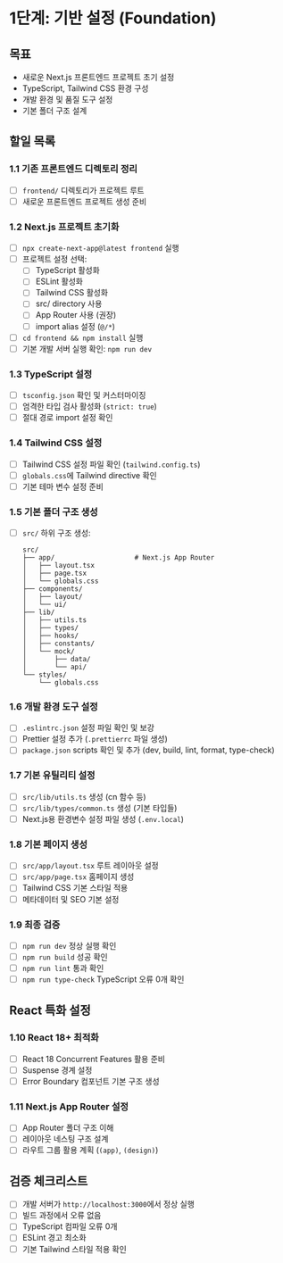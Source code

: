 # 1단계: 기반 설정 (Foundation)

## 목표
- 새로운 Next.js 프론트엔드 프로젝트 초기 설정
- TypeScript, Tailwind CSS 환경 구성
- 개발 환경 및 품질 도구 설정
- 기본 폴더 구조 설계

## 할일 목록

### 1.1 기존 프론트엔드 디렉토리 정리
- [ ] `frontend/` 디렉토리가 프로젝트 루트
- [ ] 새로운 프론트엔드 프로젝트 생성 준비

### 1.2 Next.js 프로젝트 초기화
- [ ] `npx create-next-app@latest frontend` 실행
- [ ] 프로젝트 설정 선택:
  - [ ] TypeScript 활성화
  - [ ] ESLint 활성화
  - [ ] Tailwind CSS 활성화
  - [ ] src/ directory 사용
  - [ ] App Router 사용 (권장)
  - [ ] import alias 설정 (`@/*`)
- [ ] `cd frontend && npm install` 실행
- [ ] 기본 개발 서버 실행 확인: `npm run dev`

### 1.3 TypeScript 설정
- [ ] `tsconfig.json` 확인 및 커스터마이징
- [ ] 엄격한 타입 검사 활성화 (`strict: true`)
- [ ] 절대 경로 import 설정 확인

### 1.4 Tailwind CSS 설정
- [ ] Tailwind CSS 설정 파일 확인 (`tailwind.config.ts`)
- [ ] `globals.css`에 Tailwind directive 확인
- [ ] 기본 테마 변수 설정 준비

### 1.5 기본 폴더 구조 생성
- [ ] `src/` 하위 구조 생성:
  ```
  src/
  ├── app/                    # Next.js App Router
  │   ├── layout.tsx
  │   ├── page.tsx
  │   └── globals.css
  ├── components/
  │   ├── layout/
  │   └── ui/
  ├── lib/
  │   ├── utils.ts
  │   ├── types/
  │   ├── hooks/
  │   ├── constants/
  │   └── mock/
  │       ├── data/
  │       └── api/
  └── styles/
      └── globals.css
  ```

### 1.6 개발 환경 도구 설정
- [ ] `.eslintrc.json` 설정 파일 확인 및 보강
- [ ] Prettier 설정 추가 (`.prettierrc` 파일 생성)
- [ ] `package.json` scripts 확인 및 추가 (dev, build, lint, format, type-check)

### 1.7 기본 유틸리티 설정
- [ ] `src/lib/utils.ts` 생성 (cn 함수 등)
- [ ] `src/lib/types/common.ts` 생성 (기본 타입들)
- [ ] Next.js용 환경변수 설정 파일 생성 (`.env.local`)

### 1.8 기본 페이지 생성
- [ ] `src/app/layout.tsx` 루트 레이아웃 설정
- [ ] `src/app/page.tsx` 홈페이지 생성
- [ ] Tailwind CSS 기본 스타일 적용
- [ ] 메타데이터 및 SEO 기본 설정

### 1.9 최종 검증
- [ ] `npm run dev` 정상 실행 확인
- [ ] `npm run build` 성공 확인
- [ ] `npm run lint` 통과 확인
- [ ] `npm run type-check` TypeScript 오류 0개 확인

## React 특화 설정

### 1.10 React 18+ 최적화
- [ ] React 18 Concurrent Features 활용 준비
- [ ] Suspense 경계 설정
- [ ] Error Boundary 컴포넌트 기본 구조 생성

### 1.11 Next.js App Router 설정
- [ ] App Router 폴더 구조 이해
- [ ] 레이아웃 네스팅 구조 설계
- [ ] 라우트 그룹 활용 계획 (`(app)`, `(design)`)

## 검증 체크리스트
- [ ] 개발 서버가 `http://localhost:3000`에서 정상 실행
- [ ] 빌드 과정에서 오류 없음
- [ ] TypeScript 컴파일 오류 0개
- [ ] ESLint 경고 최소화
- [ ] 기본 Tailwind 스타일 적용 확인
